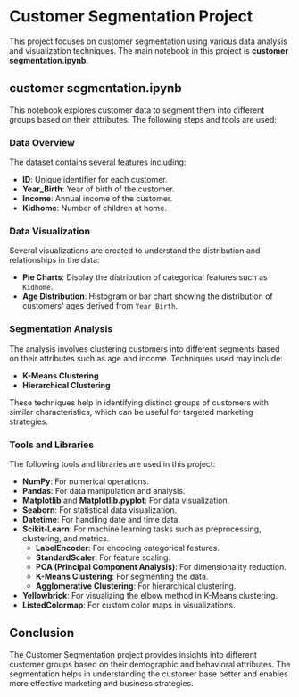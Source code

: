 # Customer Segmentation Project

This project focuses on customer segmentation using various data analysis and visualization techniques. The main notebook in this project is **customer segmentation.ipynb**.

## customer segmentation.ipynb

This notebook explores customer data to segment them into different groups based on their attributes. The following steps and tools are used:

### Data Overview

The dataset contains several features including:

- **ID**: Unique identifier for each customer.
- **Year_Birth**: Year of birth of the customer.
- **Income**: Annual income of the customer.
- **Kidhome**: Number of children at home.


### Data Visualization

Several visualizations are created to understand the distribution and relationships in the data:

- **Pie Charts**: Display the distribution of categorical features such as `Kidhome`.
- **Age Distribution**: Histogram or bar chart showing the distribution of customers' ages derived from `Year_Birth`.

### Segmentation Analysis

The analysis involves clustering customers into different segments based on their attributes such as age and income. Techniques used may include:

- **K-Means Clustering**
- **Hierarchical Clustering**

These techniques help in identifying distinct groups of customers with similar characteristics, which can be useful for targeted marketing strategies.

### Tools and Libraries

The following tools and libraries are used in this project:

- **NumPy**: For numerical operations.
- **Pandas**: For data manipulation and analysis.
- **Matplotlib** and **Matplotlib.pyplot**: For data visualization.
- **Seaborn**: For statistical data visualization.
- **Datetime**: For handling date and time data.
- **Scikit-Learn**: For machine learning tasks such as preprocessing, clustering, and metrics.
  - **LabelEncoder**: For encoding categorical features.
  - **StandardScaler**: For feature scaling.
  - **PCA (Principal Component Analysis)**: For dimensionality reduction.
  - **K-Means Clustering**: For segmenting the data.
  - **Agglomerative Clustering**: For hierarchical clustering.
- **Yellowbrick**: For visualizing the elbow method in K-Means clustering.
- **ListedColormap**: For custom color maps in visualizations.

## Conclusion

The Customer Segmentation project provides insights into different customer groups based on their demographic and behavioral attributes. The segmentation helps in understanding the customer base better and enables more effective marketing and business strategies.
